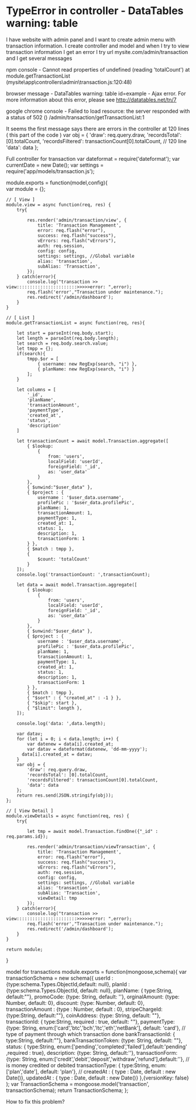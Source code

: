 
# TypeError in controller - DataTables warning: table

I have website with admin panel and I want to create admin menu with transaction information.
I create controller and model and when I try to view transaction information I get an error
I try url mysite.com/admin/transaction and I get several messages

npm console -  Cannot read properties of undefined (reading 'totalCount')
at module.getTransactionList (mysite\app\controllers\admin\transaction.js:120:48)

browser message - DataTables warning: table id=example - Ajax error. For more information about this error, please see http://datatables.net/tn/7

google chrome console - Failed to load resource: the server responded with a status of 502 () /admin/transaction/getTransactionList:1


It seems the first message says there are errors in the controller at 120 lines ( this part of the code )
var obj = {
    'draw': req.query.draw,
    'recordsTotal': [0].totalCount,
    'recordsFiltered': transactionCount[0].totalCount, // 120 line
    'data': data
};

Full controller for transaction
var dateformat = require('dateformat');
var currentDate = new Date();
var settings = require('app/models/transaction.js');

module.exports = function(model,config){    
    var module = {};

    // [ View ]
    module.view = async function(req, res) {
        try{

            res.render('admin/transaction/view', {
                title: 'Transaction Management',
                error: req.flash("error"),
                success: req.flash("success"),
                vErrors: req.flash("vErrors"),
                auth: req.session,
                config: config,
                settings: settings, //Global variable
                alias: 'transaction',
                subAlias: 'Transaction',
            });
        } catch(error){
            console.log("transaction >> view:::::::::::::::::::::::>>>>>error: ",error);
            req.flash('error',"Transaction under maintenance.");
            res.redirect('/admin/dashboard');
        }
    }

    // [ List ]
    module.getTransactionList = async function(req, res){
          
        let start = parseInt(req.body.start);
        let length = parseInt(req.body.length);
        let search = req.body.search.value;
        let tmpp = {};
        if(search){
            tmpp.$or = [
                { username: new RegExp(search, "i") },
                { planName: new RegExp(search, "i") }
            ];
        }

        let columns = [
            '_id',
            'planName',
            'transactionAmount',
            'paymentType',
            'created_at',
            'status',
            'description'
        ]

        let transactionCount = await model.Transaction.aggregate([
            { $lookup:
                {
                    from: 'users',
                    localField: 'userId',
                    foreignField: '_id',
                    as: 'user_data'
                }
            },
            { $unwind:"$user_data" },
            { $project : { 
                username : '$user_data.username',
                profilePic : '$user_data.profilePic',
                planName: 1,
                transactionAmount: 1,
                paymentType: 1,
                created_at: 1,
                status: 1,
                description: 1,
                transactionForm: 1
            } },
            { $match : tmpp },
            {
                $count: 'totalCount'
            }
        ]);
        console.log('transactionCount: ',transactionCount);

        let data = await model.Transaction.aggregate([
            { $lookup:
                {
                    from: 'users',
                    localField: 'userId',
                    foreignField: '_id',
                    as: 'user_data'
                }
            },
            { $unwind:"$user_data" },
            { $project : { 
                username : '$user_data.username',
                profilePic : '$user_data.profilePic',
                planName: 1,
                transactionAmount: 1,
                paymentType: 1,
                created_at: 1,
                status: 1,
                description: 1,
                transactionForm: 1
            } },
            { $match : tmpp },
            { "$sort" : { "created_at" : -1 } },
            { "$skip": start },
            { "$limit": length },
        ]);
        
        console.log('data: ',data.length);

        var datav;
        for (let i = 0; i < data.length; i++) {
            var datenew = data[i].created_at;
            var datav = dateformat(datenew, 'dd-mm-yyyy');
          data[i].created_at = datav; 
        }
        var obj = {
            'draw': req.query.draw,
            'recordsTotal': [0].totalCount,
            'recordsFiltered': transactionCount[0].totalCount,
            'data': data
        };
        return res.send(JSON.stringify(obj));
    };

    // [ View Detail ]
    module.viewDetails = async function(req, res) {
        try{    
            
            let tmp = await model.Transaction.findOne({"_id" : req.params.id});

            res.render('admin/transaction/viewTransaction', {
                title: 'Transaction Management',
                error: req.flash("error"),
                success: req.flash("success"),
                vErrors: req.flash("vErrors"),
                auth: req.session,
                config: config,
                settings: settings, //Global variable
                alias: 'transaction',
                subAlias: 'Transaction',
                viewDetail: tmp
            });
        } catch(error){
            console.log("transaction >> view:::::::::::::::::::::::>>>>>error: ",error);
            req.flash('error',"Transaction under maintenance.");
            res.redirect('/admin/dashboard');
        }
    }

    return module;
}

model for transactions
module.exports = function(mongoose,schema){
    var transactionSchema = new schema({
        userId : {type:schema.Types.ObjectId,default: null},
        planId : {type:schema.Types.ObjectId, default: null},
        planName: { type:String, default:""},
        promoCode: {type: String, default: ''},
        orginalAmount: {type: Number, default: 0},
        discount: {type: Number, default: 0},
        transactionAmount : {type : Number, default : 0},
        stripeChargeId: {type:String, default:""},
        coinAddress: {type: String, default: ""},
        transactionId: { type:String, required : true, default: ""},
        paymentType: {type: String,  enum:['card','btc','bch','ltc','eth','netBank'], default: 'card'}, // type of payment through which transaction done
        bankTransactionId: { type:String, default:""},
        bankTransactionToken: {type: String, default: ""},
        status: { type:String, enum:['pending','completed','failed'],default:'pending' ,required : true},
        description: {type: String, default:''},
        transactionForm: {type: String, enum:['credit','debit','deposit','withdraw','refund'],default:''}, // is money credited or debited
        transactionType: { type:String, enum: ['plan','date'], default: 'plan'}, //
        createdAt        : { type : Date, default : new Date()},
        updatedAt        : { type : Date, default : new Date()}
    },{versionKey: false}
    );
    var TransactionSchema = mongoose.model('transaction', transactionSchema);
    return TransactionSchema;
};

How to fix this problem?

        